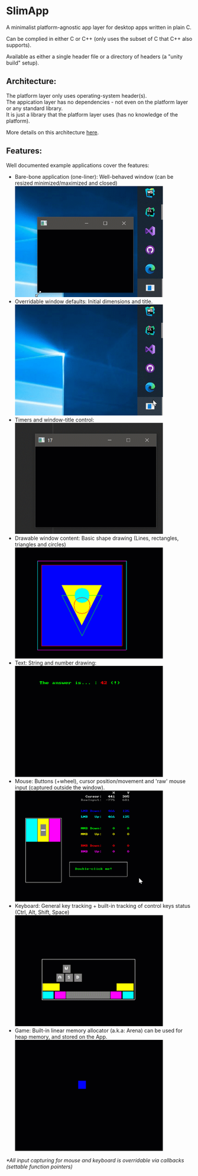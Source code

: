 # SlimApp

A minimalist platform-agnostic app layer for desktop apps written in plain C.<br>

Can be complied in either C or C++ (only uses the subset of C that C++ also supports).<br>

Available as either a single header file or a directory of headers (a "unity build" setup).

Architecture: <br>
-
The platform layer only uses operating-system header(s).<br>
The appication layer has no dependencies - not even on the platform layer or any standard library.<br>
It is just a library that the platform layer uses (has no knowledge of the platform).<br>

More details on this architecture [here](https://youtu.be/Ev_TeQmus68).

Features:
-
Well documented example applications cover the features:<br>

* Bare-bone application (one-liner): Well-behaved window (can be resized minimized/maximized and closed)<br>
  <img src="src/examples/1_app.gif" alt="1_app" height="300">
* Overridable window defaults: Initial dimensions and title.<br>
  <img src="src/examples/2_defaults.gif" alt="2_defaults" height="300">
* Timers and window-title control:<br>
  <img src="src/examples/3_time.gif" alt="3_time" height="300">
* Drawable window content: Basic shape drawing (Lines, rectangles, triangles and circles)<br>
  <img src="src/examples/4_shapes.gif" alt="4_shapes" height="300">
* Text: String and number drawing:<br>
  <img src="src/examples/5_text.gif" alt="5_text" height="300">
* Mouse: Buttons (+wheel), cursor position/movement and 'raw' mouse input (captured outside the window).<br>
  <img src="src/examples/6_mouse.gif" alt="6_mouse" height="300">
* Keyboard: General key tracking + built-in tracking of control keys status (Ctrl, Alt, Shift, Space)<br>
  <img src="src/examples/7_keyboard.gif" alt="7_keyboard" height="300">
* Game: Built-in linear memory allocator (a.k.a: Arena) can be used for heap memory, and stored on the App.<br>
  <img src="src/examples/8_game.gif" alt="8_game" height="300">

<i>*All input capturing for mouse and keyboard is overridable via callbacks (settable function pointers)</i><br>